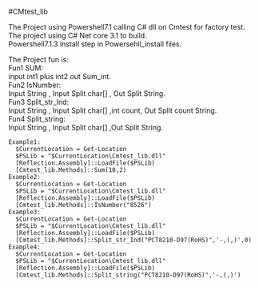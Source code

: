 #CMtest_lib

The Project using Powershell7.1 calling C# dll on Cmtest for factory test.  
The project using  C# Net core 3.1 to build.  
Powershell7.1.3 install step in Powersehll_install files.  

The Project fun is:  
	Fun1 SUM:  
		input int1 plus int2 out Sum_int.  
	Fun2 IsNumber:  
		Input String , Input Split char[] , Out Split String.  
	Fun3 Split_str_Ind:  
		Input String , Input Split char[] ,int count, Out Split count String.  
	Fun4 Split_string:  
		Input String , Input Split char[] ,Out Split String.  
			

    Example1:
      $CurrentLocation = Get-Location
      $PSLib = "$CurrentLocation\Cmtest_lib.dll"
      [Reflection.Assembly]::LoadFile($PSLib)       
      [Cmtest_lib.Methods]::Sum(10,2)
    Example2:
      $CurrentLocation = Get-Location
      $PSLib = "$CurrentLocation\Cmtest_lib.dll"
      [Reflection.Assembly]::LoadFile($PSLib) 
      [Cmtest_lib.Methods]::IsNumber("8526")
    Example3:
      $CurrentLocation = Get-Location
      $PSLib = "$CurrentLocation\Cmtest_lib.dll"
      [Reflection.Assembly]::LoadFile($PSLib) 
      [Cmtest_lib.Methods]::Split_str_Ind("PCT8210-D97(RoHS)",'-,(,)',0)
    Example4:
      $CurrentLocation = Get-Location
      $PSLib = "$CurrentLocation\Cmtest_lib.dll"
      [Reflection.Assembly]::LoadFile($PSLib) 
      [Cmtest_lib.Methods]::Split_string("PCT8210-D97(RoHS)",'-,(,)')
